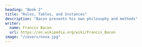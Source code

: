 ```yaml
---
heading: "Book 2"
title: "Rules, Tables, and Instances"
description: "Bacon presents his own philosophy and methods"
writer:
  name: Francis Bacon
  url: https://en.wikipedia.org/wiki/Francis_Bacon
image: "/covers/nova.jpg"
---
```

